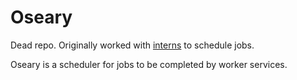 # Oseary
Dead repo. Originally worked with [interns](https://github.com/brett-smythe/interns) to schedule jobs.

Oseary is a scheduler for jobs to be completed by worker services.

